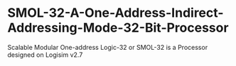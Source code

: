 # SMOL-32-A-One-Address-Indirect-Addressing-Mode-32-Bit-Processor
Scalable Modular One-address Logic-32 or SMOL-32 is a Processor designed on Logisim v2.7
